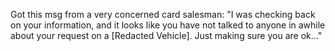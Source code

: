 Got this msg from a very concerned card salesman: "I was checking back on your information, and it looks like you have not talked to anyone in awhile about your request on a [Redacted Vehicle]. Just making sure you are ok..."

